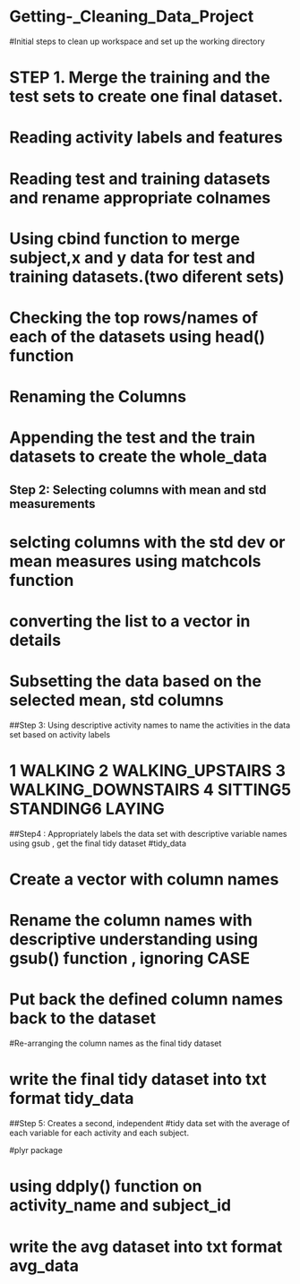 # Getting-_Cleaning_Data_Project

#Initial steps to clean up workspace and set up the working directory

# STEP 1. Merge the training and the test sets to create one final dataset.

# Reading activity labels and features 
# Reading test and training datasets and rename appropriate colnames 

# Using cbind function to merge subject,x and y data for test and training datasets.(two diferent sets)

# Checking the top rows/names of each of the datasets using head() function 

# Renaming the Columns


# Appending the test and the train datasets to create the whole_data 



## Step 2: Selecting columns with mean and std measurements
# selcting columns with the std dev or mean measures using matchcols function 

# converting the list to a vector in details
# Subsetting the data based on the selected mean, std columns


##Step 3: Using descriptive activity names to name the activities in the data set based on activity labels
# 1 WALKING 2 WALKING_UPSTAIRS 3 WALKING_DOWNSTAIRS 4 SITTING5 STANDING6 LAYING


##Step4 : Appropriately labels the data set with descriptive variable names using gsub , get the final tidy dataset
#tidy_data

# Create a vector with column names 
# Rename the column names with descriptive understanding using gsub() function , ignoring CASE
# Put back the defined column names back to the dataset
  
#Re-arranging the column names as the final tidy dataset
# write the final tidy dataset into txt format tidy_data


##Step 5: Creates a second, independent 
   #tidy data set with the average of each variable for each activity and each subject.

#plyr package
# using ddply() function on activity_name and subject_id


# write the avg dataset into txt format avg_data
